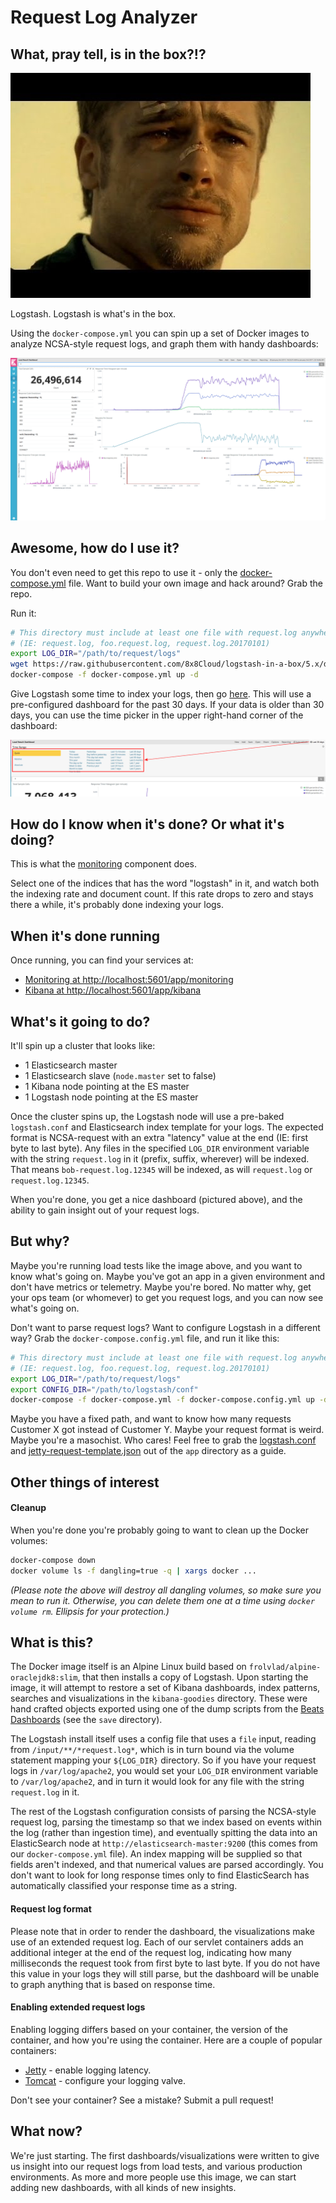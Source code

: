 Request Log Analyzer
=====

## What, pray tell, is in the box?!?
![What's in the box?](https://raw.githubusercontent.com/8x8Cloud/logstash-in-a-box/5.x/docs/whats-in-the-box.jpg)

Logstash. Logstash is what's in the box.

Using the `docker-compose.yml` you can spin up a set of Docker images to analyze NCSA-style request logs, and graph them with handy dashboards:

![Kibana dashboard](https://raw.githubusercontent.com/8x8Cloud/logstash-in-a-box/5.x/docs/kibana-dashboard.png)

## Awesome, how do I use it?

You don't even need to get this repo to use it - only the [docker-compose.yml](docker-compose.yml) file. Want to build your own image and hack around? Grab the repo.

Run it:

```bash
# This directory must include at least one file with request.log anywhere in the file name
# (IE: request.log, foo.request.log, request.log.20170101)
export LOG_DIR="/path/to/request/logs"
wget https://raw.githubusercontent.com/8x8Cloud/logstash-in-a-box/5.x/docker-compose.yml
docker-compose -f docker-compose.yml up -d
```

Give Logstash some time to index your logs, then go <a href="http://localhost:5601/app/kibana#/dashboard/Load-Result-Dashboard?_g=(refreshInterval:(display:Off,pause:!f,value:0),time:(from:now-30d,mode:quick,to:now))&_a=(filters:!(),options:(darkTheme:!f),panels:!((col:1,id:Total-Sample-Calls,panelIndex:1,row:1,size_x:3,size_y:2,type:visualization),(col:1,id:Verb-Breakdown,panelIndex:2,row:6,size_x:3,size_y:2,type:visualization),(col:1,id:Response-Code-Breakdown,panelIndex:3,row:3,size_x:3,size_y:3,type:visualization),(col:4,id:'Response-Time-Histogram-(per-minute)',panelIndex:4,row:1,size_x:9,size_y:4,type:visualization),(col:4,id:Requests-Per-Second,panelIndex:5,row:5,size_x:9,size_y:3,type:visualization),(col:1,id:'Max-Response-Time-(per-minute)',panelIndex:6,row:8,size_x:4,size_y:3,type:visualization),(col:5,id:'Min-Response-Time-(per-minute)',panelIndex:7,row:8,size_x:4,size_y:3,type:visualization),(col:9,id:'Average-Response-Time-(per-minute),-with-Standard-Deviation',panelIndex:8,row:8,size_x:4,size_y:3,type:visualization)),query:(query_string:(analyze_wildcard:!t,query:'*')),title:'Load%20Result%20Dashboad',uiState:(P-2:(vis:(params:(sort:(columnIndex:!n,direction:!n)))),P-3:(vis:(params:(sort:(columnIndex:!n,direction:!n))))))">here</a>. This will use a pre-configured dashboard for the past 30 days. If your data is older than 30 days, you can use the time picker in the upper right-hand corner of the dashboard:

![Kibana Timepicker](https://raw.githubusercontent.com/8x8Cloud/logstash-in-a-box/5.x/docs/kibana-time-picker.png)

## How do I know when it's done? Or what it's doing?

This is what the [monitoring](http://localhost:5601/app/monitoring#/elasticsearch/indices) component does.

Select one of the indices that has the word "logstash" in it, and watch both the indexing rate and document count. If this rate drops to zero and stays there a while, it's probably done indexing your logs.

## When it's done running

Once running, you can find your services at:
 * [Monitoring at http://localhost:5601/app/monitoring](http://localhost:5601/app/monitoring)
 * [Kibana at http://localhost:5601/app/kibana](http://localhost:5601/app/kibana)

## What's it going to do?
It'll spin up a cluster that looks like:
 * 1 Elasticsearch master
 * 1 Elasticsearch slave (`node.master` set to false)
 * 1 Kibana node pointing at the ES master
 * 1 Logstash node pointing at the ES master

Once the cluster spins up, the Logstash node will use a pre-baked `logstash.conf` and Elasticsearch index template for your logs. The expected format is NCSA-request with an extra "latency" value at the end (IE: first byte to last byte). Any files in the specified `LOG_DIR` environment variable with the string `request.log` in it (prefix, suffix, wherever) will be indexed. That means `bob-request.log.12345` will be indexed, as will `request.log` or `request.log.12345`.

When you're done, you get a nice dashboard (pictured above), and the ability to gain insight out of your request logs.

## But why?

Maybe you're running load tests like the image above, and you want to know what's going on. Maybe you've got an app in a given environment and don't have metrics or telemetry. Maybe you're bored. No matter why, get your ops team (or whomever) to get you request logs, and you can now see what's going on.

Don't want to parse request logs? Want to configure Logstash in a different way? Grab the `docker-compose.config.yml` file, and run it like this:

```bash
# This directory must include at least one file with request.log anywhere in the file name
# (IE: request.log, foo.request.log, request.log.20170101)
export LOG_DIR="/path/to/request/logs"
export CONFIG_DIR="/path/to/logstash/conf"
docker-compose -f docker-compose.yml -f docker-compose.config.yml up -d
```

Maybe you have a fixed path, and want to know how many requests Customer X got instead of Customer Y. Maybe your request format is weird. Maybe you're a masochist. Who cares! Feel free to grab the [logstash.conf](https://raw.githubusercontent.com/8x8Cloud/logstash-in-a-box/5.x/app/logstash.conf) and [jetty-request-template.json](https://raw.githubusercontent.com/8x8Cloud/logstash-in-a-box/5.x/app/jetty-request-template.json) out of the `app` directory as a guide.

## Other things of interest

#### Cleanup

When you're done you're probably going to want to clean up the Docker volumes:

```bash
docker-compose down
docker volume ls -f dangling=true -q | xargs docker ...
```

*(Please note the above will destroy all dangling volumes, so make sure you mean to run it. Otherwise, you can delete them one at a time using `docker volume rm`. Ellipsis for your protection.)*

## What is this?
The Docker image itself is an Alpine Linux build based on `frolvlad/alpine-oraclejdk8:slim`, that then installs a copy of Logstash. Upon starting the image, it will attempt to restore a set of Kibana dashboards, index patterns, searches and visualizations  in the `kibana-goodies` directory. These were hand crafted objects exported using one of the dump scripts from the [Beats Dashboards](https://github.com/elastic/beats-dashboards) (see the `save` directory).

The Logstash install itself uses a config file that uses a `file` input, reading from `/input/**/*request.log*`, which is in turn bound via the volume statement mapping your `${LOG_DIR}` directory. So if you have your request logs in `/var/log/apache2`, you would set your `LOG_DIR` environment variable to `/var/log/apache2`, and in turn it would look for any file with the string `request.log` in it.

The rest of the Logstash configuration consists of parsing the NCSA-style request log, parsing the timestamp so that we index based on events within the log (rather than ingestion time), and eventually spitting the data into an ElasticSearch node at `http://elasticsearch-master:9200` (this comes from our `docker-compose.yml` file). An index mapping will be supplied so that fields aren't indexed, and that numerical values are parsed accordingly. You don't want to look for long response times only to find ElasticSearch has automatically classified your response time as a string.

#### Request log format

Please note that in order to render the dashboard, the visualizations make use of an extended request log. Each of our servlet containers adds an additional integer at the end of the request log, indicating how many milliseconds the request took from first byte to last byte. If you do not have this value in your logs they will still parse, but the dashboard will be unable to graph anything that is based on response time.

#### Enabling extended request logs

Enabling logging differs based on your container, the version of the container, and how you're using the container. Here are a couple of popular containers:

 * [Jetty](http://www.eclipse.org/jetty/documentation/9.3.x/configuring-jetty-request-logs.html) - enable logging latency.
 * [Tomcat](https://tomcat.apache.org/tomcat-8.0-doc/config/valve.html#Access_Logging) - configure your logging valve.

Don't see your container? See a mistake? Submit a pull request!

## What now?
We're just starting. The first dashboards/visualizations were written to give us insight into our request logs from load tests, and various production environments. As more and more people use this image, we can start adding new dashboards, with all kinds of new insights.
